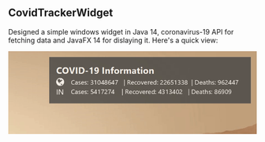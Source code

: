 ## CovidTrackerWidget

Designed a simple windows widget in Java 14, coronavirus-19 API for fetching data and JavaFX 14 for dislaying it. Here's a quick view:

<div align="center">
<img src="/COVID Widget Capture.gif" >
</div>
